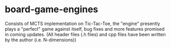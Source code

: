 # board-game-engines
Consists of MCTS implementation on Tic-Tac-Toe, the "engine" presently plays a "perfect" game
against itself, bug fixes and more features promised in coming updates.
(All header files (.h files) and cpp files have been written by the author (i.e. N-dimensions))
